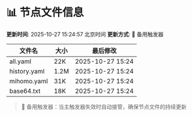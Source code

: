 # 📊 节点文件信息

**更新时间**: 2025-10-27 15:24:57 北京时间
**更新方式**: 🔄 备用触发器

| 文件名 | 大小 | 最后修改 |
|--------|------|----------|
| all.yaml | 22K | 2025-10-27 15:24 |
| history.yaml | 1.2M | 2025-10-27 15:24 |
| mihomo.yaml | 31K | 2025-10-27 15:24 |
| base64.txt | 18K | 2025-10-27 15:24 |

> 🔄 备用触发器：当主触发器失效时自动接管，确保节点文件的持续更新
